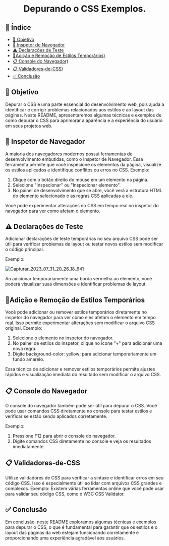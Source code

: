<h1 align="center"> Depurando o CSS Exemplos. </h1>

## 🔗 Índice
* [🎯 Objetivo](#-objetivo)
* [📝 Inspetor de Navegador](#-Inspetor-de-Navegador)
* [⚠️ Declarações de Teste](#-Declrações-de-Teste)
* [📍Adição e Remoção de Estilos Temporários)](#-Adição-e-Remoção-de-Estilos-Temporários)
* [📋 Console do Navegador)](#-Console-do-Navegador)
* [📋 Validadores-de-CSS)](#-Validadores-de-CSS)
*  [✅ Conclusão](#-conclusão)


## 🎯 Objetivo
Depurar o CSS é uma parte essencial do desenvolvimento web, pois ajuda a identificar e corrigir problemas relacionados aos estilos e ao layout das páginas. Neste README, apresentaremos algumas técnicas e exemplos de como depurar o CSS para aprimorar a aparência e a experiência do usuário em seus projetos web.



## 📝 Inspetor de Navegador
A maioria dos navegadores modernos possui ferramentas de desenvolvimento embutidas, como o Inspetor de Navegador. Essa ferramenta permite que você inspecione os elementos da página, visualize os estilos aplicados e identifique conflitos ou erros no CSS.
Exemplo:
<ol>
  <li>Clique com o botão direito do mouse em um elemento na página.</li>
  <li>Selecione "Inspecionar" ou "Inspecionar elemento".</li>
  <li>No painel de desenvolvimento que se abre, você verá a estrutura HTML do elemento selecionado e as regras CSS aplicadas a ele.</li>
</ol>
<p>Você pode experimentar alterações no CSS em tempo real no inspetor do navegador para ver como afetam o elemento.</p>



## ⚠️ Declarações de Teste
Adicionar declarações de teste temporárias no seu arquivo CSS pode ser útil para verificar problemas de layout ou testar novos estilos sem modificar o código principal.

Exemplo:

![Capturar_2023_07_31_20_26_18_641](https://github.com/andersoncode55/Depurando-o-CSS-Exemplos/assets/61977421/90961493-1686-4676-ba22-7d5d00463e5d)

<p>Ao adicionar temporariamente uma borda vermelha ao elemento, você poderá visualizar suas dimensões e identificar problemas de layout.</p>


## 📍Adição e Remoção de Estilos Temporários
Você pode adicionar ou remover estilos temporários diretamente no inspetor do navegador para ver como eles afetam o elemento em tempo real. Isso permite experimentar alterações sem modificar o arquivo CSS original.
Exemplo:
<ol>
  <li>Selecione o elemento no inspetor do navegador.</li>
  <li>No painel de estilos do inspetor, clique no ícone "+" para adicionar uma nova regra.</li>
  <li>Digite background-color: yellow; para adicionar temporariamente um fundo amarelo.</li>
</ol>

<p>Essa técnica de adicionar e remover estilos temporários permite ajustes rápidos e visualização imediata do resultado sem modificar o arquivo CSS.</p>



## 📋 Console do Navegador
O console do navegador também pode ser útil para depurar o CSS. Você pode usar comandos CSS diretamente no console para testar estilos e verificar se estão sendo aplicados corretamente.

Exemplo:

<ol>
 <li>Pressione F12 para abrir o console do navegador.</li>
 <li>Digite comandos CSS diretamente no console e veja os resultados imediatamente.</li>
</ol>



## 📋 Validadores-de-CSS
Utilize validadores de CSS para verificar a sintaxe e identificar erros em seu código CSS. Isso é especialmente útil ao lidar com arquivos CSS grandes e complexos.
Exemplo:
Existem várias ferramentas online que você pode usar para validar seu código CSS, como o W3C CSS Validator.


## ✅ Conclusão
Em conclusão, neste README exploramos algumas técnicas e exemplos para depurar o CSS, o que é fundamental para garantir que os estilos e o layout das páginas da web estejam funcionando corretamente e proporcionando uma experiência agradável aos usuários.

